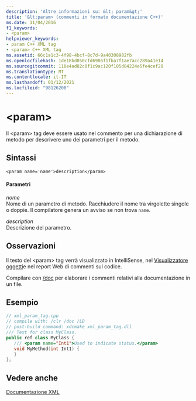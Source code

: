 ```yaml
---
description: 'Altre informazioni su: &lt; param&gt;'
title: '&lt;param> (commenti in formato documentazione C++)'
ms.date: 11/04/2016
f1_keywords:
- <param>
helpviewer_keywords:
- param C++ XML tag
- <param> C++ XML tag
ms.assetid: 66c1a1c3-4f98-4bcf-8c7d-9a40308982fb
ms.openlocfilehash: 1de18bd050cfd6986f1fba7f1ae7acc289a41e14
ms.sourcegitcommit: 118e4ad82c0f1c9ac120f105d84224e5fe4cef28
ms.translationtype: MT
ms.contentlocale: it-IT
ms.lasthandoff: 01/12/2021
ms.locfileid: "98126208"
---
```

# <a name="ltparamgt"></a>&lt;param&gt;

Il \<param> tag deve essere usato nel commento per una dichiarazione di metodo per descrivere uno dei parametri per il metodo.

## <a name="syntax"></a>Sintassi

```
<param name='name'>description</param>
```

#### <a name="parameters"></a>Parametri

*nome*<br/>
Nome di un parametro di metodo.  Racchiudere il nome tra virgolette singole o doppie.  Il compilatore genera un avviso se non trova `name`.

*description*<br/>
Descrizione del parametro.

## <a name="remarks"></a>Osservazioni

Il testo del \<param> tag verrà visualizzato in IntelliSense, nel [Visualizzatore oggetti](/visualstudio/ide/viewing-the-structure-of-code)e nel report Web di commenti sul codice.

Compilare con [/doc](doc-process-documentation-comments-c-cpp.md) per elaborare i commenti relativi alla documentazione in un file.

## <a name="example"></a>Esempio

```cpp
// xml_param_tag.cpp
// compile with: /clr /doc /LD
// post-build command: xdcmake xml_param_tag.dll
/// Text for class MyClass.
public ref class MyClass {
   /// <param name="Int1">Used to indicate status.</param>
   void MyMethod(int Int1) {
   }
};
```

## <a name="see-also"></a>Vedere anche

[Documentazione XML](xml-documentation-visual-cpp.md)
